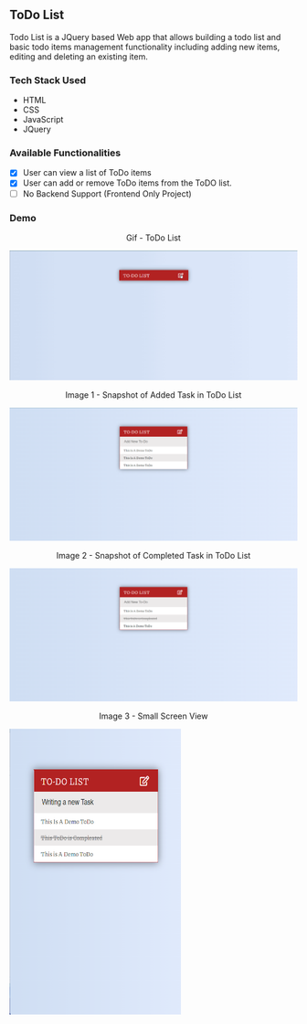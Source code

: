 ## ToDo List
Todo List is a JQuery based Web app that allows building a todo list and basic todo items management functionality including adding new items, editing and deleting an existing item.

### Tech Stack Used
- HTML
- CSS
- JavaScript
- JQuery

### Available Functionalities 
- [X]  User can view a list of ToDo items
- [X]  User can add or remove ToDo items from the ToDO list.
- [ ]  No Backend Support (Frontend Only Project)

### Demo

<p align="center">Gif - ToDo List</p>
<img src="Images/Image.gif"><br>


<p align="center">Image 1 - Snapshot of Added Task in ToDo List</p>
<img src="Images/Image 1.png"><br>


<p align="center">Image 2 - Snapshot of Completed Task in ToDo List</p>
<img src="Images/Image 2.png"><br>

<p align="center">Image 3 - Small Screen View</p>
<img src="Images/Image 3.png" Width="300" Height="500"><br>
